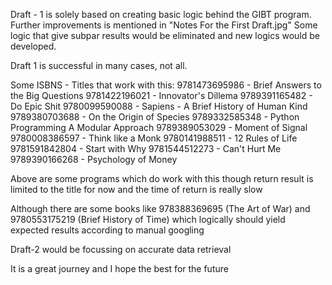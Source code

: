 Draft - 1 is solely based on creating basic logic behind the GIBT program.
Further improvements is mentioned in  "Notes For the First Draft.jpg"
Some logic that give subpar results would be eliminated and new logics would be developed.

Draft 1 is successful in many cases, not all.

Some ISBNS - Titles that work with this:
9781473695986 - Brief Answers to the Big Questions 
9781422196021 - Innovator's Dillema
9789391165482 - Do Epic Shit
9780099590088 - Sapiens - A Brief History of Human Kind
9789380703688 - On the Origin of Species
9789332585348 - Python Programming A Modular Approach
9789389053029 - Moment of Signal
9780008386597 - Think like a Monk
9780141988511 - 12 Rules of Life
9781591842804 - Start with Why
9781544512273 - Can't Hurt Me
9789390166268 - Psychology of Money

Above are some programs which do work with this though return result is limited to the title for now and the time of return is really slow

Although there are some books like 978388369695 (The Art of War) and 9780553175219 (Brief History of Time) which logically should yield expected results according to manual googling

Draft-2 would be focussing on accurate data retrieval

It is a great journey and I hope the best for the future